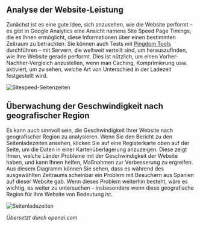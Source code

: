 <!-- Filename: Monitoring_Site_Speed / Display title: # Überwachung der Seitengeschwindigkeit

Das nächste häufig auftretende Problem betrifft die Seitengeschwindigkeit – die
Zeit, die Ihre Seiten zum Laden benötigen. Es gibt mehrere Faktoren, die
die Ladezeit einer Seite beeinflussen – nicht nur in Bezug auf die Seite
selbst, sondern auch den Server, auf dem sie gehostet wird, und den Standort der
Person, die die Seite besucht.
 -->

## Analyse der Website-Leistung

Zunächst ist es eine gute Idee, sich anzusehen, wie die Website performt – es gibt in Google Analytics eine Ansicht namens Site Speed Page Timings, die es Ihnen ermöglicht, diese Informationen über einen bestimmten Zeitraum zu betrachten. Sie können auch Tests mit <a href="https://tools.pingdom.com/" rel="nofollow noreferrer noopener">Pingdom Tools</a> durchführen – mit Servern, die weltweit verteilt sind, um herauszufinden, wie Ihre Website gerade performt. Dies ist nützlich, um einen Vorher-Nachher-Vergleich anzustellen, wenn man Caching, Komprimierung usw. aktiviert, um zu sehen, welche Art von Unterschied in der Ladezeit festgestellt wird.

![Sitespeed-Seitenzeiten](../../../en/images/performance/monitoring-site-speed.png)

## Überwachung der Geschwindigkeit nach geografischer Region

Es kann auch sinnvoll sein, die Geschwindigkeit Ihrer Website nach geografischer Region zu analysieren. Wenn Sie den Bericht zu den Seitenladezeiten ansehen, klicken Sie auf eine Registerkarte oben auf der Seite, um die Daten in einer Kartenüberlagerung anzuzeigen. Diese zeigt Ihnen, welche Länder Probleme mit der Geschwindigkeit der Website haben, und kann Ihnen helfen, Maßnahmen zur Verbesserung zu ergreifen. Aus diesem Diagramm können Sie sehen, dass es während des ausgewählten Zeitraums scheinbar ein Problem mit Besuchern aus Spanien auf dieser Website gab. Wenn dieses Problem weiterhin besteht, wäre es wichtig, es weiter zu untersuchen – insbesondere wenn diese geografische Region für Ihre Website von Bedeutung ist.

![Seitenladezeiten](../../../en/images/performance/monitoring-site-speed-by-country.png)

*Übersetzt durch openai.com*

